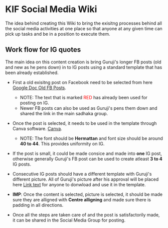 # KIF Social Media Wiki
The idea behind creating this Wiki to bring the exisitng processes behind all the social media activities at one place so that anyone at any given time can pick up tasks and be in a position to execute them. 

## Work flow for IG quotes
The main idea on this content creation is bring Guruji's longer FB posts (old and new as he pens down) in to IG posts using a standard template that has been already established.

- First a old exisitng post on Facebook need to be selected from here [Google Doc Old FB Posts](https://docs.google.com/document/d/1Mw4tf2YfnHDgrIGrHYYBXhd5mOV9fiJG/edit).
  - NOTE: The text that is marked <span style="color:red">RED</span> has already been used for posting on IG.
  - Newer FB posts can also be used as Guruji's pens them down and shared the link in the main sadhaka group.

- Once the post is selected, it needs to be used in the template through Canva software. [Canva](https://www.canva.com/design/DAGbuGqdryo/iPflTrBEhxkqhGMomObJyA/edit?ui=eyJEIjp7IlAiOnsiQiI6ZmFsc2V9fX0).
    - NOTE: The font should be **Hermattan** and font size should be around **40 to 44**. This provides uniformity on IG.
 
- If the post is small, it could be made consice and made into **one** IG post, otherwise generally Guruji's FB post can be used to create atleast **3 to 4** IG posts.

- Consecutive IG posts should have a different template with Guruji's different picture. All of Guruji's picture after his approval will be placed here [Link text](https://drive.google.com/drive/folders/1Tr2ve8fCdnfX5WkWbufCHV0opnoLYD2X?usp=share_link) for anyone to donwload and use it in the template.

- **IMP**: Once the content is selected, picture is selected, it should be made sure they are alligned with **Centre alligning** and made sure there is padding in all directions.

- Once all the steps are taken care of and the post is satisfactorily made, it can be shared in the Social Media Group for posting.
